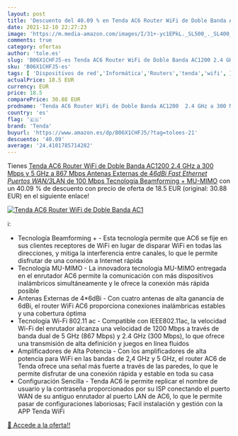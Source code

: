 ```yaml
---
layout: post
title: 'Descuento del 40.09 % en Tenda AC6 Router WiFi de Doble Banda AC1'
date: 2021-12-10 22:27:23
image: 'https://m.media-amazon.com/images/I/31+-yc1EPkL._SL500_._SL400_.jpg'
comments: true
category: ofertas
author: 'tole.es'
slug: 'B06X1CHFJ5-es Tenda AC6 Router WiFi de Doble Banda AC1200 2.4 GHz a 300...'
sku: 'B06X1CHFJ5-es'
tags: [ 'Dispositivos de red','Informática','Routers','tenda','wifi', ]
actualPrice: 18.5 EUR
currency: EUR
price: 18.5
comparePrice: 30.88 EUR
prodname: 'Tenda AC6 Router WiFi de Doble Banda AC1200  2.4 GHz a 300 Mbps y 5 GHz a 867 Mbps  Antenas Externas de 4*6dBi  Fast Ethernet  Puertos WAN/3*LAN de 100 Mbps  Tecnología Beamforming + MU-MIMO'
country: 'es'
flag: '🇪🇸'
brand: 'Tenda'
buyurl: 'https://www.amazon.es/dp/B06X1CHFJ5/?tag=tolees-21'
descuento: '40.09'
average: '24.4101785714282'
---
```


Tienes [Tenda AC6 Router WiFi de Doble Banda AC1200  2.4 GHz a 300 Mbps y 5 GHz a 867 Mbps  Antenas Externas de 4*6dBi  Fast Ethernet  Puertos WAN/3*LAN de 100 Mbps  Tecnología Beamforming + MU-MIMO](https://www.amazon.es/dp/B06X1CHFJ5/?tag=tolees-21) con un 40.09 % de descuento con precio de oferta de 18.5 EUR (original: 30.88 EUR) en el siguiente enlace!

[![Tenda AC6 Router WiFi de Doble Banda AC1](https://m.media-amazon.com/images/I/31+-yc1EPkL._SL500_._SL400_.jpg)](https://www.amazon.es/dp/B06X1CHFJ5/?tag=tolees-21)

ℹ️:

- Tecnología Beamforming + - Esta tecnología permite que AC6 se fije en sus clientes receptores de WiFi en lugar de disparar WiFi en todas las direcciones, y mitiga la interferencia entre canales, lo que le permite disfrutar de una conexión a Internet rápida
- Tecnología MU-MIMO - La innovadora tecnología MU-MIMO entregada en el enrutador AC6 permite la comunicación con más dispositivos inalámbricos simultáneamente y le ofrece la conexión más rápida posible
- Antenas Externas de 4*6dBi - Con cuatro antenas de alta ganancia de 6dBi, el router WiFi AC6 proporciona conexiones inalámbricas estables y una cobertura óptima
- Tecnología Wi-Fi 802.11 ac - Compatible con IEEE802.11ac, la velocidad Wi-Fi del enrutador alcanza una velocidad de 1200 Mbps a través de banda dual de 5 GHz (867 Mbps) y 2.4 GHz (300 Mbps), lo que ofrece una transmisión de alta definición y juegos en línea fluidos
- Amplificadores de Alta Potencia - Con los amplificadores de alta potencia para WiFi en las bandas de 2,4 GHz y 5 GHz, el router AC6 de Tenda ofrece una señal más fuerte a través de las paredes, lo que le permite disfrutar de una conexión rápida y estable en toda su casa
- Configuración Sencilla - Tenda AC6 le permite replicar el nombre de usuario y la contraseña proporcionados por su ISP conectando el puerto WAN de su antiguo enrutador al puerto LAN de AC6, lo que le permite pasar de configuraciones laboriosas; Facil instalación y gestión con la APP Tenda WiFi

[🛒 Accede a la oferta!!](https://www.amazon.es/dp/B06X1CHFJ5/?tag=tolees-21)
